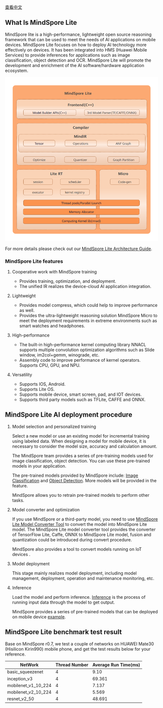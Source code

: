 [查看中文](./README_CN.md)

## What Is MindSpore Lite

MindSpore lite is a high-performance, lightweight open source reasoning framework that can be used to meet the needs of AI applications on mobile devices. MindSpore Lite focuses on how to deploy AI technology more effectively on devices. It has been integrated into HMS (Huawei Mobile Services) to provide inferences for applications such as image classification, object detection and OCR. MindSpore Lite will promote the development and enrichment of the AI software/hardware application ecosystem.

<img src="../../docs/MindSpore-Lite-architecture.png" alt="MindSpore Lite Architecture" width="600"/>

For more details please check out our [MindSpore Lite Architecture Guide](https://www.mindspore.cn/lite/docs/en/master/architecture.html).

### MindSpore Lite features

1.  Cooperative work with MindSpore training
    - Provides training, optimization, and deployment.
	- The unified IR realizes the device-cloud AI application integration.

2. Lightweight
   - Provides model compress, which could help to improve performance as well.
   - Provides the ultra-lightweight reasoning solution MindSpore Micro to meet the deployment requirements in extreme environments such as smart watches and headphones.

3. High-performance
   - The built-in high-performance kernel computing library NNACL supports multiple convolution optimization algorithms such as Slide window, im2col+gemm, winograde, etc.
   - Assembly code to improve performance of kernel operators. Supports CPU, GPU, and NPU.
4. Versatility
   - Supports IOS, Android.
   - Supports Lite OS.
   - Supports mobile device, smart screen, pad, and IOT devices.
   - Supports third party models such as TFLite, CAFFE and ONNX.

## MindSpore Lite AI deployment procedure

1. Model selection and personalized training

   Select a new model or use an existing model for incremental training using labeled data. When designing a model for mobile device, it is necessary to consider the model size, accuracy and calculation amount.

   The MindSpore team provides a series of pre-training models used for image classification, object detection. You can use these pre-trained models in your application.

   The pre-trained models provided by MindSpore include: [Image Classification](https://download.mindspore.cn/model_zoo/official/lite/) and [Object Detection](https://download.mindspore.cn/model_zoo/official/lite/). More models will be provided in the feature.

   MindSpore allows you to retrain pre-trained models to perform other tasks. 

2. Model converter and optimization

   If you use MindSpore or a third-party model, you need to use [MindSpore Lite Model Converter Tool](https://www.mindspore.cn/lite/tutorial/en/master/use/converter_tool.html) to convert the model into MindSpore Lite model. The MindSpore Lite model converter tool provides the converter of TensorFlow Lite, Caffe, ONNX to MindSpore Lite model, fusion and quantization could be introduced during convert procedure.

   MindSpore also provides a tool to convert models running on IoT devices .

3. Model deployment

   This stage mainly realizes model deployment, including model management, deployment, operation and maintenance monitoring, etc.

4. Inference 

   Load the model and perform inference. [Inference](https://www.mindspore.cn/lite/tutorial/en/master/use/runtime.html) is the process of running input data through the model to get output.

   MindSpore provides a series of pre-trained models that can be deployed on mobile device [example](#TODO).
   
## MindSpore Lite benchmark test result
Base on MindSpore r0.7, we test a couple of networks on HUAWEI Mate30 (Hisilicon Kirin990) mobile phone, and get the test results below for your reference.

| NetWork             | Thread Number | Average Run Time(ms) |
| ------------------- | ------------- | -------------------- |
| basic_squeezenet    | 4             | 9.10                 |
| inception_v3        | 4             | 69.361               |
| mobilenet_v1_10_224 | 4             | 7.137                |
| mobilenet_v2_10_224 | 4             | 5.569                |
| resnet_v2_50        | 4             | 48.691               |
